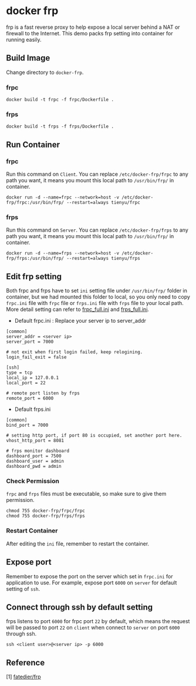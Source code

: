 # docker frp

frp is a fast reverse proxy to help expose a local server behind a NAT or firewall to the Internet. This demo packs frp setting into container for running easily.

## Build Image

Change directory to `docker-frp`.

### frpc

```bash=
docker build -t frpc -f frpc/Dockerfile .
```

### frps

```bash=
docker build -t frps -f frps/Dockerfile .
```

## Run Container

### frpc

Run this command on `Client`. You can replace `/etc/docker-frp/frpc` to any path you want, it means you mount this local path to `/usr/bin/frp/` in container.

```bash=
docker run -d --name=frpc --network=host -v /etc/docker-frp/frpc:/usr/bin/frp/ --restart=always tienyu/frpc
```

### frps

Run this command on `Server`. You can replace `/etc/docker-frp/frps` to any path you want, it means you mount this local path to `/usr/bin/frp/` in container.

```bash=
docker run -d --name=frps --network=host -v /etc/docker-frp/frps:/usr/bin/frp/ --restart=always tienyu/frps
```

## Edit frp setting

Both frpc and frps have to set `ini` setting file under `/usr/bin/frp/` folder in container, but we had mounted this folder to local, so you only need to copy `frpc.ini` file with `frpc` file or `frps.ini` file with `frps` file to your local path. More detail setting can refer to [frpc_full.ini](https://github.com/tienyulin/docker-frp-sample/blob/master/frpc/frpc_full.ini) and [frps_full.ini](https://github.com/tienyulin/docker-frp-sample/blob/master/frps/frps_full.ini).

* Default frpc.ini : Replace your server ip to server_addr

```txt=
[common]
server_addr = <server ip>
server_port = 7000

# not exit when first login failed, keep relogining.
login_fail_exit = false 

[ssh]
type = tcp
local_ip = 127.0.0.1
local_port = 22

# remote port listen by frps
remote_port = 6000
```

* Default frps.ini

```txt=
[common]
bind_port = 7000

# setting http port, if port 80 is occupied, set another port here. 
vhost_http_port = 8081

# frps monitor dashboard
dashboard_port = 7500
dashboard_user = admin
dashboard_pwd = admin
```

### Check Permission

`frpc` and `frps` files must be executable, so make sure to give them permission.

```bash=
chmod 755 docker-frp/frpc/frpc
chmod 755 docker-frp/frps/frps
```

### Restart Container

After editing the `ini` file, remember to restart the container.

## Expose port

Remember to expose the port on the server which set in `frpc.ini` for application to use. For example, expose port `6000` on `server` for default setting of `ssh`.

## Connect through ssh by default setting

frps listens to port `6000` for frpc port `22` by default, which means the request will be passed to port `22` on `client` when connect to `server` on port `6000` through ssh.

```bash=
ssh <client user>@<server ip> -p 6000
```

## Reference

[1] [fatedier/frp](https://github.com/fatedier/frp)
